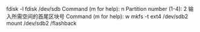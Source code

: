 fdisk -l
fdisk /dev/sdb
    Command (m for help): n
    Partition number (1-4): 2
    输入所需空间的首尾区块号
    Command (m for help): w
mkfs -t ext4 /dev/sdb2
mount /dev/sdb2 /flashback
